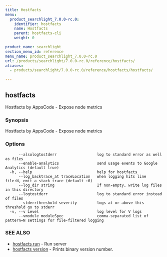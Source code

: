 ```yaml
---
title: Hostfacts
menu:
  product_searchlight_7.0.0-rc.0:
    identifier: hostfacts
    name: Hostfacts
    parent: hostfacts-cli
    weight: 0

product_name: searchlight
section_menu_id: reference
menu_name: product_searchlight_7.0.0-rc.0
url: /products/searchlight/7.0.0-rc.0/reference/hostfacts/
aliases:
  - products/searchlight/7.0.0-rc.0/reference/hostfacts/hostfacts/

---
```

## hostfacts

Hostfacts by AppsCode - Expose node metrics

### Synopsis

Hostfacts by AppsCode - Expose node metrics

### Options

```
      --alsologtostderr                  log to standard error as well as files
      --enable-analytics                 send usage events to Google Analytics (default true)
  -h, --help                             help for hostfacts
      --log_backtrace_at traceLocation   when logging hits line file:N, emit a stack trace (default :0)
      --log_dir string                   If non-empty, write log files in this directory
      --logtostderr                      log to standard error instead of files
      --stderrthreshold severity         logs at or above this threshold go to stderr
  -v, --v Level                          log level for V logs
      --vmodule moduleSpec               comma-separated list of pattern=N settings for file-filtered logging
```

### SEE ALSO

* [hostfacts run](/products/searchlight/7.0.0-rc.0/reference/hostfacts/hostfacts_run)	 - Run server
* [hostfacts version](/products/searchlight/7.0.0-rc.0/reference/hostfacts/hostfacts_version)	 - Prints binary version number.


